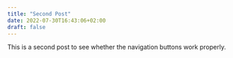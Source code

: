 ```yaml
---
title: "Second Post"
date: 2022-07-30T16:43:06+02:00
draft: false
---
```

This is a second post to see whether the navigation buttons work properly.
